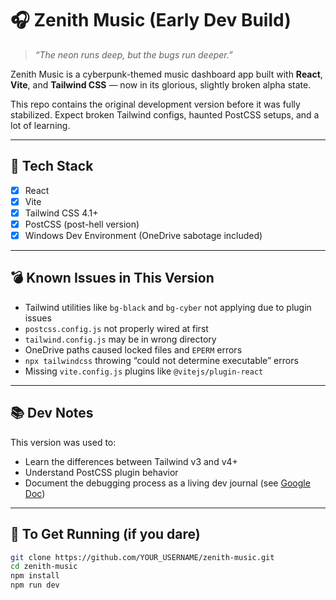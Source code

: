 # 🎧 Zenith Music (Early Dev Build)

> *“The neon runs deep, but the bugs run deeper.”*

Zenith Music is a cyberpunk-themed music dashboard app built with **React**, **Vite**, and **Tailwind CSS** — now in its glorious, slightly broken alpha state.

This repo contains the original development version before it was fully stabilized. Expect broken Tailwind configs, haunted PostCSS setups, and a lot of learning.

---

## 🧠 Tech Stack

- [x] React
- [x] Vite
- [x] Tailwind CSS 4.1+
- [x] PostCSS (post-hell version)
- [x] Windows Dev Environment (OneDrive sabotage included)

---

## 💣 Known Issues in This Version

- Tailwind utilities like `bg-black` and `bg-cyber` not applying due to plugin issues
- `postcss.config.js` not properly wired at first
- `tailwind.config.js` may be in wrong directory
- OneDrive paths caused locked files and `EPERM` errors
- `npx tailwindcss` throwing “could not determine executable” errors
- Missing `vite.config.js` plugins like `@vitejs/plugin-react`

---

## 📚 Dev Notes

This version was used to:

- Learn the differences between Tailwind v3 and v4+
- Understand PostCSS plugin behavior
- Document the debugging process as a living dev journal (see [Google Doc](https://docs.google.com/document/d/1QLTRPBoScy39LeF9bZNqQIbZhqIbEdw0i6gpzzk_efA/edit?usp=sharing))

---

## 🧪 To Get Running (if you dare)

```bash
git clone https://github.com/YOUR_USERNAME/zenith-music.git
cd zenith-music
npm install
npm run dev
